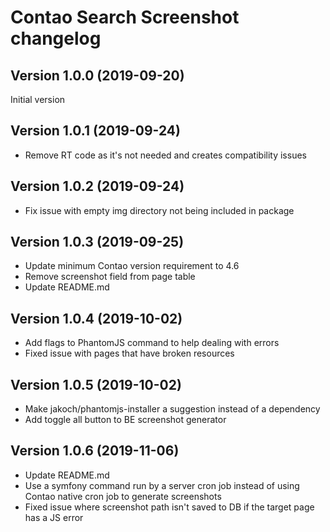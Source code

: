 Contao Search Screenshot changelog
==================================

Version 1.0.0 (2019-09-20)
--------------------------
Initial version

Version 1.0.1 (2019-09-24)
--------------------------
- Remove RT code as it's not needed and creates compatibility issues

Version 1.0.2 (2019-09-24)
--------------------------
- Fix issue with empty img directory not being included in package

Version 1.0.3 (2019-09-25)
--------------------------
- Update minimum Contao version requirement to 4.6
- Remove screenshot field from page table
- Update README.md

Version 1.0.4 (2019-10-02)
--------------------------
- Add flags to PhantomJS command to help dealing with errors
- Fixed issue with pages that have broken resources

Version 1.0.5 (2019-10-02)
--------------------------
- Make jakoch/phantomjs-installer a suggestion instead of a dependency
- Add toggle all button to BE screenshot generator

Version 1.0.6 (2019-11-06)
--------------------------
- Update README.md
- Use a symfony command run by a server cron job instead of using Contao native cron job to generate screenshots
- Fixed issue where screenshot path isn't saved to DB if the target page has a JS error
